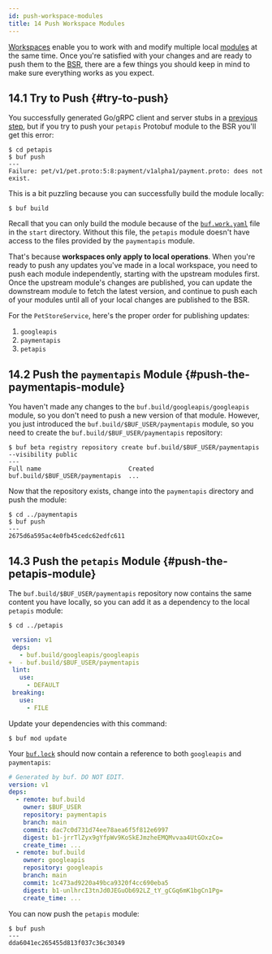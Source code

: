 ```yaml
---
id: push-workspace-modules
title: 14 Push Workspace Modules
---
```


[Workspaces](../reference/workspaces.md) enable you to work with and modify multiple local
[modules](../bsr/overview.md#modules) at the same time. Once you're satisfied with your changes and
are ready to push them to the [BSR](../bsr/overview.md), there are a few things you should
keep in mind to make sure everything works as you expect.

## 14.1 Try to Push {#try-to-push}

You successfully generated Go/gRPC client and server stubs in a [previous
step](/tour/generate-go-code.md), but if you try to push your `petapis` Protobuf module to the BSR
you'll get this error:

```terminal
$ cd petapis
$ buf push
---
Failure: pet/v1/pet.proto:5:8:payment/v1alpha1/payment.proto: does not exist.
```

This is a bit puzzling because you can successfully build the module locally:

```
$ buf build
```

Recall that you can only build the module because of the
[`buf.work.yaml`](../configuration/v1/buf-work-yaml.md) file in the `start` directory. Without
this file, the `petapis` module doesn't have access to the files provided by the `paymentapis`
module.

That's because **workspaces only apply to local operations**. When you're ready to push any updates
you've made in a local workspace, you need to push each module independently, starting with the
upstream modules first. Once the upstream module's changes are published, you can update the
downstream module to fetch the latest version, and continue to push each of your modules until all
of your local changes are published to the BSR.

For the `PetStoreService`, here's the proper order for publishing updates:

1. `googleapis`
1. `paymentapis`
1. `petapis`

## 14.2 Push the `paymentapis` Module {#push-the-paymentapis-module}

You haven't made any changes to the `buf.build/googleapis/googleapis` module, so you don't need to
push a new version of that module. However, you just introduced the
`buf.build/$BUF_USER/paymentapis` module, so you need to create the
`buf.build/$BUF_USER/paymentapis` repository:

```terminal
$ buf beta registry repository create buf.build/$BUF_USER/paymentapis --visibility public
---
Full name                        Created
buf.build/$BUF_USER/paymentapis  ...
```

Now that the repository exists, change into the `paymentapis` directory and push the module:

```terminal
$ cd ../paymentapis
$ buf push
---
2675d6a595ac4e0fb45cedc62edfc611
```

## 14.3 Push the `petapis` Module {#push-the-petapis-module}

The `buf.build/$BUF_USER/paymentapis` repository now contains the same content you have locally, so
you can add it as a dependency to the local `petapis` module:

```terminal
$ cd ../petapis
```

```yaml title="petapis/buf.yaml" {4}
 version: v1
 deps:
   - buf.build/googleapis/googleapis
+  - buf.build/$BUF_USER/paymentapis
 lint:
   use:
     - DEFAULT
 breaking:
   use:
     - FILE
```

Update your dependencies with this command:

```terminal
$ buf mod update
```

Your [`buf.lock`](../configuration/v1/buf-lock.md) should now contain a reference to both
`googleapis` and `paymentapis`:

```yaml title="buf.lock"
# Generated by buf. DO NOT EDIT.
version: v1
deps:
  - remote: buf.build
    owner: $BUF_USER
    repository: paymentapis
    branch: main
    commit: dac7c0d731d74ee78aea6f5f812e6997
    digest: b1-jrrTlZyx9gYfpWv9KoSkEJmzheEMQMvvaa4UtGOxzCo=
    create_time: ...
  - remote: buf.build
    owner: googleapis
    repository: googleapis
    branch: main
    commit: 1c473ad9220a49bca9320f4cc690eba5
    digest: b1-unlhrcI3tnJd0JEGuOb692LZ_tY_gCGq6mK1bgCn1Pg=
    create_time: ...
```

You can now push the `petapis` module:

```terminal
$ buf push
---
dda6041ec265455d813f037c36c30349
```
